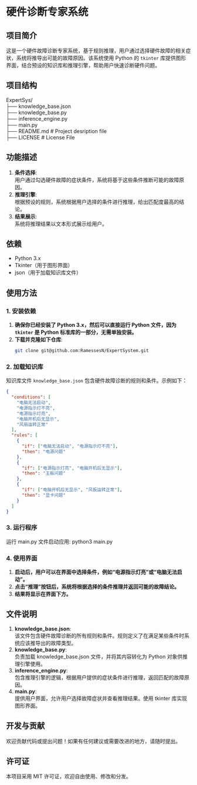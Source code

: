 # 硬件诊断专家系统

## 项目简介
这是一个硬件故障诊断专家系统，基于规则推理，用户通过选择硬件故障的相关症状，系统将推导出可能的故障原因。该系统使用 Python 的 `tkinter` 库提供图形界面，结合预设的知识库和推理引擎，帮助用户快速诊断硬件问题。

## 项目结构
ExpertSys/  
├── knowledge_base.json  
├── knowledge_base.py  
├── inference_engine.py  
├── main.py  
├── README.md            # Project desription file  
├── LICENSE              # License File

## 功能描述
1. **条件选择**:   
用户通过勾选硬件故障的症状条件，系统将基于这些条件推断可能的故障原因。
2. **推理引擎**:  
根据预设的规则，系统根据用户选择的条件进行推理，给出匹配度最高的结论。
3. **结果展示**:  
系统将推理结果以文本形式展示给用户。

## 依赖
- Python 3.x
- Tkinter（用于图形界面）
- json（用于加载知识库文件）

## 使用方法
### 1. 安装依赖
1. **确保你已经安装了 Python 3.x，然后可以直接运行 Python 文件，因为 `tkinter` 是 Python 标准库的一部分，无需单独安装。**
2. **下载并克隆如下仓库**:  
   ```bash
   git clone git@github.com:RamessesN/ExpertSystem.git
   ```

### 2. 加载知识库
知识库文件 `knowledge_base.json` 包含硬件故障诊断的规则和条件。示例如下：
```json
{
  "conditions": [
    "电脑无法启动",
    "电源指示灯不亮",
    "电源指示灯亮",
    "电脑开机后无显示",
    "风扇运转正常"
  ],
  "rules": [
    {
      "if": ["电脑无法启动", "电源指示灯不亮"],
      "then": "电源问题"
    },
    {
      "if": ["电源指示灯亮", "电脑开机后无显示"],
      "then": "主板问题"
    },
    {
      "if": ["电脑开机后无显示", "风扳运转正常"],
      "then": "显卡问题"
    }
  ]
}
```

### 3. 运行程序
运行 main.py 文件启动应用: python3 main.py

### 4. 使用界面
1. **启动后，用户可以在界面中选择条件，例如“电源指示灯亮”或“电脑无法启动”。**
2. **点击“推理”按钮后，系统将根据选择的条件推理并返回可能的故障结论。**
3. **结果将显示在界面下方。**

## 文件说明
1. **knowledge_base.json**:  
该文件包含硬件故障诊断的所有规则和条件。规则定义了在满足某些条件时系统应该推导出的故障类型。
2. **knowledge_base.py**:  
负责加载 knowledge_base.json 文件，并将其内容转化为 Python 对象供推理引擎使用。
3. **inference_engine.py**:  
包含推理引擎的逻辑，根据用户提供的症状条件进行推理，返回匹配的故障原因。
4. **main.py**:  
提供用户界面，允许用户选择故障症状并查看推理结果。使用 tkinter 库实现图形界面。

## 开发与贡献
欢迎贡献代码或提出问题！如果有任何建议或需要改进的地方，请随时提出。

## 许可证
本项目采用 MIT 许可证，欢迎自由使用、修改和分发。